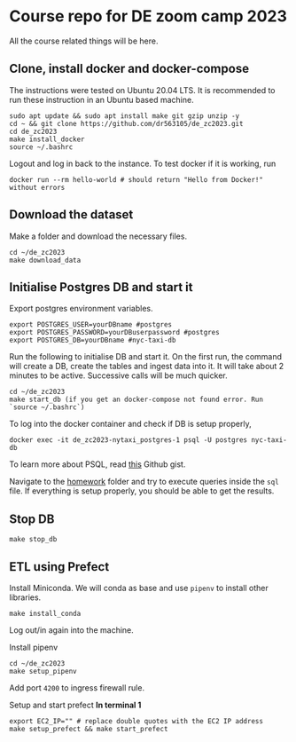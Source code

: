 # Course repo for DE zoom camp 2023

All the course related things will be here.

## Clone, install docker and docker-compose

The instructions were tested on Ubuntu 20.04 LTS. It is recommended to run these instruction in an Ubuntu based machine. 

```
sudo apt update && sudo apt install make git gzip unzip -y
cd ~ && git clone https://github.com/dr563105/de_zc2023.git
cd de_zc2023
make install_docker
source ~/.bashrc
```
Logout and log in back to the instance. To test docker if it is working, run

```
docker run --rm hello-world # should return "Hello from Docker!" without errors
```

## Download the dataset

Make a folder and download the necessary files.
```
cd ~/de_zc2023
make download_data
```
## Initialise Postgres DB and start it

Export postgres environment variables.
```
export POSTGRES_USER=yourDBname #postgres
export POSTGRES_PASSWORD=yourDBuserpassword #postgres
export POSTGRES_DB=yourDBname #nyc-taxi-db
```

Run the following to initialise DB and start it. On the first run, the command will create a DB, create the tables and ingest data into it. It will take about 2 minutes to be active. Successive calls will be much quicker.

```
cd ~/de_zc2023
make start_db (if you get an docker-compose not found error. Run `source ~/.bashrc`)
```

To log into the docker container and check if DB is setup properly,
```
docker exec -it de_zc2023-nytaxi_postgres-1 psql -U postgres nyc-taxi-db
```

To learn more about PSQL, read [this](https://gist.github.com/Kartones/dd3ff5ec5ea238d4c546) Github gist.

Navigate to the [homework](./hw/) folder and try to execute queries inside the `sql` file. If everything is setup properly, you should be able to get the results.
## Stop DB

```
make stop_db
```

## ETL using Prefect

Install Miniconda. We will conda as base and use `pipenv` to install other libraries.
```
make install_conda
```
Log out/in again into the machine.

Install pipenv
```
cd ~/de_zc2023
make setup_pipenv
```
Add port `4200` to ingress firewall rule.

Setup and start prefect
**In terminal 1**
```
export EC2_IP="" # replace double quotes with the EC2 IP address
make setup_prefect && make start_prefect
```




